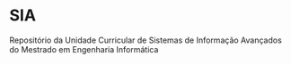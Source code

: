 # SIA
Repositório da Unidade Curricular de Sistemas de Informação Avançados do Mestrado em Engenharia Informática

